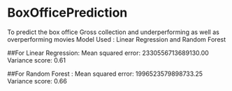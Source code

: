 # BoxOfficePrediction
To predict the box office Gross collection and underperforming as well as overperforming movies
Model Used : Linear Regression and Random Forest

##For Linear Regression:
Mean squared error: 2330556713689130.00
Variance score: 0.61

##For Random Forest :
Mean squared error: 1996523579898733.25
Variance score: 0.66
